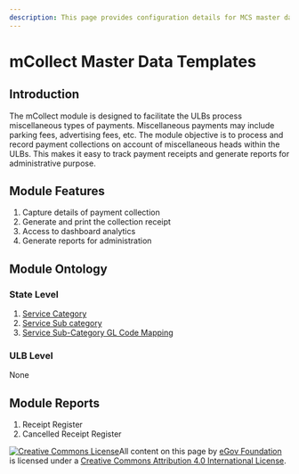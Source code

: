 ```yaml
---
description: This page provides configuration details for MCS master data templates
---
```


# mCollect Master Data Templates

## Introduction

The mCollect module is designed to facilitate the ULBs process miscellaneous types of payments. Miscellaneous payments may include parking fees, advertising fees, etc. The module objective is to process and record payment collections on account of miscellaneous heads within the ULBs. This makes it easy to track payment receipts and generate reports for administrative purpose.

## Module Features

1. Capture details of payment collection
2. Generate and print the collection receipt
3. Access to dashboard analytics
4. Generate reports for administration

## Module Ontology

### State Level

1. [Service Category](service-category.md)
2. [Service Sub category](service-sub-category.md)
3. [Service Sub-Category GL Code Mapping](service-sub-category-gl-code-mapping.md)

### ULB Level

None

## Module Reports

1. Receipt Register
2. Cancelled Receipt Register

[![Creative Commons License](https://i.creativecommons.org/l/by/4.0/80x15.png)](http://creativecommons.org/licenses/by/4.0/)All content on this page by [eGov Foundation ](https://egov.org.in/)is licensed under a [Creative Commons Attribution 4.0 International License](http://creativecommons.org/licenses/by/4.0/).

